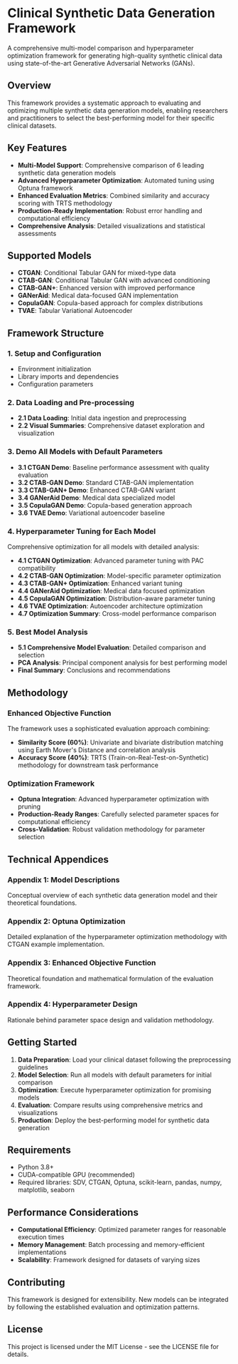 # Clinical Synthetic Data Generation Framework

A comprehensive multi-model comparison and hyperparameter optimization framework for generating high-quality synthetic clinical data using state-of-the-art Generative Adversarial Networks (GANs).

## Overview

This framework provides a systematic approach to evaluating and optimizing multiple synthetic data generation models, enabling researchers and practitioners to select the best-performing model for their specific clinical datasets.

## Key Features

- **Multi-Model Support**: Comprehensive comparison of 6 leading synthetic data generation models
- **Advanced Hyperparameter Optimization**: Automated tuning using Optuna framework
- **Enhanced Evaluation Metrics**: Combined similarity and accuracy scoring with TRTS methodology
- **Production-Ready Implementation**: Robust error handling and computational efficiency
- **Comprehensive Analysis**: Detailed visualizations and statistical assessments

## Supported Models

- **CTGAN**: Conditional Tabular GAN for mixed-type data
- **CTAB-GAN**: Conditional Tabular GAN with advanced conditioning
- **CTAB-GAN+**: Enhanced version with improved performance
- **GANerAid**: Medical data-focused GAN implementation  
- **CopulaGAN**: Copula-based approach for complex distributions
- **TVAE**: Tabular Variational Autoencoder

## Framework Structure

### 1. Setup and Configuration
- Environment initialization
- Library imports and dependencies
- Configuration parameters

### 2. Data Loading and Pre-processing
- **2.1 Data Loading**: Initial data ingestion and preprocessing
- **2.2 Visual Summaries**: Comprehensive dataset exploration and visualization

### 3. Demo All Models with Default Parameters
- **3.1 CTGAN Demo**: Baseline performance assessment with quality evaluation
- **3.2 CTAB-GAN Demo**: Standard CTAB-GAN implementation
- **3.3 CTAB-GAN+ Demo**: Enhanced CTAB-GAN variant
- **3.4 GANerAid Demo**: Medical data specialized model
- **3.5 CopulaGAN Demo**: Copula-based generation approach
- **3.6 TVAE Demo**: Variational autoencoder baseline

### 4. Hyperparameter Tuning for Each Model
Comprehensive optimization for all models with detailed analysis:
- **4.1 CTGAN Optimization**: Advanced parameter tuning with PAC compatibility
- **4.2 CTAB-GAN Optimization**: Model-specific parameter optimization
- **4.3 CTAB-GAN+ Optimization**: Enhanced variant tuning
- **4.4 GANerAid Optimization**: Medical data focused optimization
- **4.5 CopulaGAN Optimization**: Distribution-aware parameter tuning
- **4.6 TVAE Optimization**: Autoencoder architecture optimization
- **4.7 Optimization Summary**: Cross-model performance comparison

### 5. Best Model Analysis
- **5.1 Comprehensive Model Evaluation**: Detailed comparison and selection
- **PCA Analysis**: Principal component analysis for best performing model
- **Final Summary**: Conclusions and recommendations

## Methodology

### Enhanced Objective Function
The framework uses a sophisticated evaluation approach combining:
- **Similarity Score (60%)**: Univariate and bivariate distribution matching using Earth Mover's Distance and correlation analysis
- **Accuracy Score (40%)**: TRTS (Train-on-Real-Test-on-Synthetic) methodology for downstream task performance

### Optimization Framework
- **Optuna Integration**: Advanced hyperparameter optimization with pruning
- **Production-Ready Ranges**: Carefully selected parameter spaces for computational efficiency
- **Cross-Validation**: Robust validation methodology for parameter selection

## Technical Appendices

### Appendix 1: Model Descriptions
Conceptual overview of each synthetic data generation model and their theoretical foundations.

### Appendix 2: Optuna Optimization
Detailed explanation of the hyperparameter optimization methodology with CTGAN example implementation.

### Appendix 3: Enhanced Objective Function
Theoretical foundation and mathematical formulation of the evaluation framework.

### Appendix 4: Hyperparameter Design
Rationale behind parameter space design and validation methodology.

## Getting Started

1. **Data Preparation**: Load your clinical dataset following the preprocessing guidelines
2. **Model Selection**: Run all models with default parameters for initial comparison
3. **Optimization**: Execute hyperparameter optimization for promising models
4. **Evaluation**: Compare results using comprehensive metrics and visualizations
5. **Production**: Deploy the best-performing model for synthetic data generation

## Requirements

- Python 3.8+
- CUDA-compatible GPU (recommended)
- Required libraries: SDV, CTGAN, Optuna, scikit-learn, pandas, numpy, matplotlib, seaborn

## Performance Considerations

- **Computational Efficiency**: Optimized parameter ranges for reasonable execution times
- **Memory Management**: Batch processing and memory-efficient implementations
- **Scalability**: Framework designed for datasets of varying sizes

## Contributing

This framework is designed for extensibility. New models can be integrated by following the established evaluation and optimization patterns.

## License

This project is licensed under the MIT License - see the LICENSE file for details.
